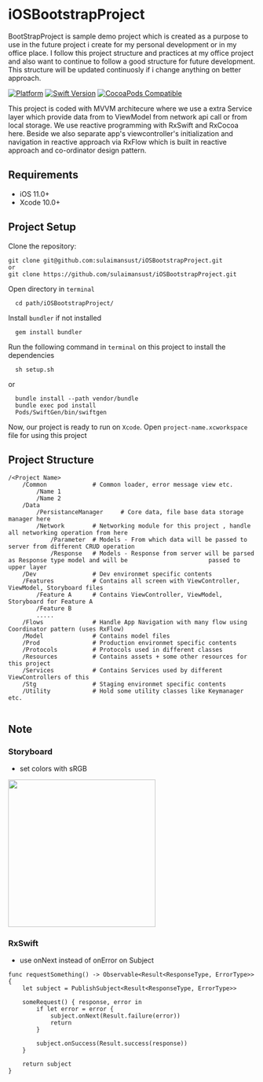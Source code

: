 # iOSBootstrapProject

BootStrapProject is sample demo project which is created as a purpose to use in the future project i create for my personal development or in my office place. I follow this project structure and practices at my office project and also want to continue to follow a good structure for future development. This structure will be updated continuosly if i change anything on better approach. 

[![Platform](https://img.shields.io/cocoapods/p/LFAlertController.svg?style=flat)](http://cocoapods.org/pods/LFAlertController)
[![Swift Version][swift-image]][swift-url]
[![CocoaPods Compatible][cocoapods-image]][cocoapods-image] 

This project is coded with MVVM architecure where we use a extra Service layer which provide data from to ViewModel from network api call or from local storage. We use reactive programming with RxSwift and RxCocoa here. Beside we also separate app's viewcontroller's initialization and navigation in reactive approach via RxFlow which is built in reactive approach and co-ordinator design pattern. 

## Requirements

- iOS 11.0+
- Xcode 10.0+

## Project Setup 

Clone the repository: 

```shell 
git clone git@github.com:sulaimansust/iOSBootstrapProject.git
or 
git clone https://github.com/sulaimansust/iOSBootstrapProject.git
```
Open directory in `terminal`

```shell 
  cd path/iOSBootstrapProject/
```
Install `bundler` if not installed 
```shell 
  gem install bundler
```

Run the following command in `terminal` on this project to install the dependencies 

```shell
  sh setup.sh
```

or

```shell 
  bundle install --path vendor/bundle
  bundle exec pod install
  Pods/SwiftGen/bin/swiftgen
```

Now, our project is ready to run on `Xcode`. 
Open `project-name.xcworkspace` file for using this project

## Project Structure
```
/<Project Name>
	/Common				# Common loader, error message view etc.
		/Name 1
		/Name 2
	/Data
 		/PersistanceManager 	# Core data, file base data storage manager here
		/Network		# Networking module for this project , handle all networking operation from here
			/Parameter	# Models - From which data will be passed to server from different CRUD operation
			/Response	# Models - Response from server will be parsed as Response type model and will be 						passed to upper layer
	/Dev 				# Dev environmet specific contents
	/Features 			# Contains all screen with ViewController, ViewModel, Storyboard files
		/Feature A		# Contains ViewController, ViewModel, Storyboard for Feature A
		/Feature B
		.....
	/Flows 				# Handle App Navigation with many flow using Coordinator pattern (uses RxFlow) 
	/Model 				# Contains model files 
	/Prod 				# Production environmet specific contents
	/Protocols			# Protocols used in different classes
	/Resources			# Contains assets + some other resources for this project
	/Services			# Contains Services used by different ViewControllers of this 
	/Stg				# Staging environmet specific contents
	/Utility 			# Hold some utility classes like Keymanager etc.
		

```

## Note

### Storyboard
* set colors with sRGB

<img src="https://user-images.githubusercontent.com/4714421/53492287-d65a4600-3adb-11e9-9a63-767d90556cb5.png" width="300">

### RxSwift
* use onNext instead of onError on Subject

```
func requestSomething() -> Observable<Result<ResponseType, ErrorType>> {
    let subject = PublishSubject<Result<ResponseType, ErrorType>>

    someRequest() { response, error in
        if let error = error {
            subject.onNext(Result.failure(error))
            return
        }

        subject.onSuccess(Result.success(response))
    }

    return subject
}
```

[swift-image]:https://img.shields.io/badge/swift-5.0-orange.svg
[swift-url]: https://swift.org/
[cocoapods-image]: https://img.shields.io/badge/pod-v1.5.3-blue.svg
